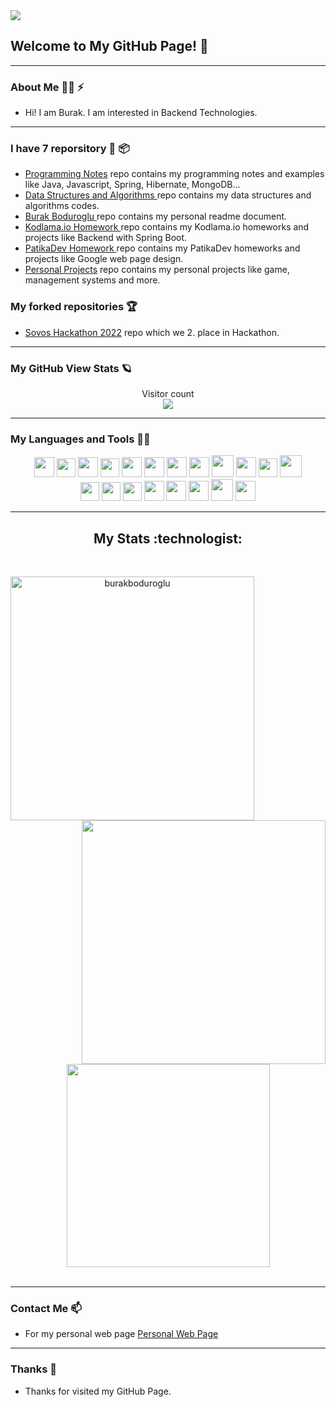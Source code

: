 <img src="https://media.giphy.com/headers/GitHub/w8ZJLtJbmuph.gif"/>
<h2>Welcome to My GitHub Page! 👋</h2>

<hr>

### About Me :technologist: ⚡

- Hi! I am Burak. I am interested in Backend Technologies.

<hr>

### I have 7 reporsitory :scroll: :package:
- <a href="https://github.com/burakboduroglu/Programming-Notes">Programming Notes</a> repo contains my programming notes and examples like Java, Javascript, Spring, Hibernate, MongoDB...
- <a href="https://github.com/burakboduroglu/Data-Structures-And-Algorithms">Data Structures and Algorithms </a> repo contains my data structures and algorithms codes.
- <a href="https://github.com/burakboduroglu/BurakBoduroglu"> Burak Boduroglu </a> repo contains my personal readme document.
- <a href="https://github.com/burakboduroglu/Kodlama.ioHM"> Kodlama.io Homework </a> repo contains my Kodlama.io homeworks and projects like Backend with Spring Boot.
- <a href="https://github.com/burakboduroglu/PatikaDevHM"> PatikaDev Homework </a> repo contains my PatikaDev homeworks and projects like Google web page design.
- <a href="https://github.com/burakboduroglu/PersonalProjects"> Personal Projects</a> repo contains my personal projects like game, management systems and more.

### My forked repositories :trophy:

- <a href="https://github.com/burakboduroglu/SovosHackathon2022"> Sovos Hackathon 2022</a> repo which we 2. place in Hackathon.

<hr>

### My GitHub View Stats :ringed_planet:
<p align="center"> 
  Visitor count<br>
  <img src="https://profile-counter.glitch.me/burakboduroglu/count.svg" />
</p>

<hr>

### My Languages and Tools 🌱🔭

<div align="center"  id="part-2">
<img height="32px" src="https://cdn.jsdelivr.net/gh/devicons/devicon/icons/java/java-original.svg">  
<img height="30px" src="https://user-images.githubusercontent.com/80620802/197775701-e2cffaa2-b9fd-4e5f-bf49-bcc7b2bd7f34.png" id="hibernate"> 
<img height="32px" src="https://user-images.githubusercontent.com/80620802/197776701-87c1a5f2-55be-41e4-a81b-5ca08555e0c5.png" id="spring"> 
<img height="30px" src="https://user-images.githubusercontent.com/80620802/214639508-a04eec61-6132-4b65-aa35-925af6d4ec33.png">
<img height="32px" src="https://user-images.githubusercontent.com/80620802/198851961-54cfc97e-a0e1-4cdd-be52-7de9bb8a7523.png" id="js">  
<img height="32px" src="https://user-images.githubusercontent.com/80620802/225430385-397d7b4f-3ad7-4ae9-9f3e-fa199d399f02.png" id="docker"> 
<img height="32px" src="https://user-images.githubusercontent.com/80620802/197774559-f6b0973b-10a1-4fe3-af84-d228b99cd4a5.png" id="mongo">   
<img height="32px" src="https://user-images.githubusercontent.com/80620802/197856031-cc8d3082-5809-4bb3-89f7-ff534d76c2e0.png" id="postgres"> 
<img height="35px" src="https://user-images.githubusercontent.com/80620802/197773486-f07a665a-4675-456f-8757-99cdaeb1dbcb.png" id="c#">
<img height="32px" src="https://user-images.githubusercontent.com/80620802/225431967-d405398a-8725-4d96-bf20-82da160d8198.png" id="sql server"> 
<img height="30px" src="https://user-images.githubusercontent.com/80620802/225431542-436589ff-0ff4-454d-9903-52830c46c48b.png" id="mysql">
<img height="35px" src="https://user-images.githubusercontent.com/80620802/225432986-4ce3bf75-6d2e-4588-b1c5-1398312d695d.png" id="azure data">
</div>

<div align="center" id="part-1">
<img height="30px" src="https://user-images.githubusercontent.com/80620802/214932139-80ba0cc9-0645-47f3-a80f-54422c399022.png" id="sqlite"> 
<img height="30px" src="https://cdn.jsdelivr.net/gh/devicons/devicon/icons/html5/html5-original.svg">       
<img height="30px" src="https://cdn.jsdelivr.net/gh/devicons/devicon/icons/css3/css3-original.svg">
<img height="32px" src="https://user-images.githubusercontent.com/80620802/215251795-7ba0ac0d-77dd-4131-b097-49e99c670340.png"> 
<img height="32px" src="https://img.icons8.com/3d-fluency/512/github.png">        
<img height="32px" src="https://user-images.githubusercontent.com/80620802/197777668-4b581863-9b62-44f1-bd68-e8d2c2a4713a.png"> 
<img height="35px" src="https://user-images.githubusercontent.com/80620802/215110347-7e65ad1f-55ce-44f6-a431-ead9760776cb.png"> 
<img height="32px" src="https://cdn.jsdelivr.net/gh/devicons/devicon/icons/python/python-original.svg">
</br>
</div> 

<hr>

<h2 align="center"> My Stats :technologist:</h2>
<br>
<p align=center>
  <div align=center>
    <a href="https://github.com/denvercoder1/github-readme-streak-stats" title="Go to Source">
      <img align="left" width=390 src="https://github-readme-streak-stats.herokuapp.com/?user=burakboduroglu&theme=dark&border=61dafb&hide_border=true" alt="burakboduroglu" />
    </a>
    <a href="https://github.com/anuraghazra/github-readme-stats" title="Go to Source">
      <img align="right" width=390 src="https://github-readme-stats.vercel.app/api?username=burakboduroglu&show_icons=true&theme=dark&border_color=61dafb&hide_border=true" />
    </a>
  </div>
  <br><br><br><br><br><br><br><br><br>
  <div align=center>
    <a href="https://github.com/anuraghazra/github-readme-stats">
      <img width=325 align="center" src="https://github-readme-stats.vercel.app/api/top-langs/?username=burakboduroglu&hide=c%23,powershell,Mathematica,Ruby,Objective-C,Objective-C%2b%2b,Cuda&title_color=fa8d01&text_color=9f9f9f&icon_color=61dafb&bg_color=151515&langs_count=8&layout=compact&border_color=61dafb&hide_border=true" />
    </a>
  </div>
  <br>

<hr>

### Contact Me 📫

- For my personal web page <a href="https://linktr.ee/burakboduroglu">Personal Web Page</a>

<hr>

### Thanks 👋

- Thanks for visited my GitHub Page.



